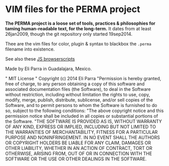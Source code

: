 VIM files for the PERMA project
===============================

**The PERMA project is a loose set of tools, practices & philosophies for taming human-readable text, for the long-term.** It dates from at least 26jan2009, though the git repository only started 19sep2014.

Thee are the vim files for color, plugin & syntax to blackbox the `.perma` filename into existence.

See also these [JS browserscripts](https://github.com/elzr/js-browserscripts)

Made by Eli Parra in Guadalajara, Mexico.

" MIT License
" Copyright (c) 2014 Eli Parra
"Permission is hereby granted, free of charge, to any person obtaining a copy of this software and associated documentation files (the Software), to deal in the Software without restriction, including without limitation the rights to use, copy, modify, merge, publish, distribute, sublicense, and/or sell copies of the Software, and to permit persons to whom the Software is furnished to do so, subject to the following conditions:
"The above copyright notice and this permission notice shall be included in all copies or substantial portions of the Software.
"THE SOFTWARE IS PROVIDED AS IS, WITHOUT WARRANTY OF ANY KIND, EXPRESS OR IMPLIED, INCLUDING BUT NOT LIMITED TO THE WARRANTIES OF MERCHANTABILITY, FITNESS FOR A PARTICULAR PURPOSE AND NONINFRINGEMENT. IN NO EVENT SHALL THE AUTHORS OR COPYRIGHT HOLDERS BE LIABLE FOR ANY CLAIM, DAMAGES OR OTHER LIABILITY, WHETHER IN AN ACTION OF CONTRACT, TORT OR OTHERWISE, ARISING FROM, OUT OF OR IN CONNECTION WITH THE SOFTWARE OR THE USE OR OTHER DEALINGS IN THE SOFTWARE.
